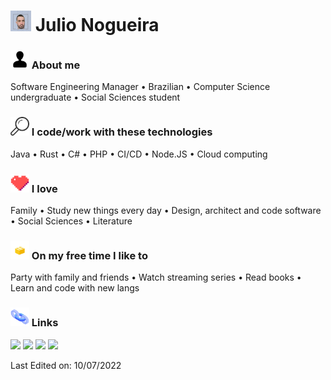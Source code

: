 # <img width="33" src="https://raw.githubusercontent.com/salheb/salheb/master/img/Foto Canal Youtube DEV Julio.png"/> Julio Nogueira

### <img height="30" src="https://raw.githubusercontent.com/salheb/salheb/master/img/111095_user_icon.png"/> About me
Software Engineering Manager • Brazilian • Computer Science undergraduate • Social Sciences student

### <img height="30" src="https://raw.githubusercontent.com/salheb/salheb/master/img/115695_magnifying glass_zoom_find_search_icon.png"/> I code/work with these technologies
Java • Rust • C# • PHP • CI/CD • Node.JS • Cloud computing

### <img height="30" src="https://raw.githubusercontent.com/salheb/salheb/master/img/4096575_heart_like_love_icon.png"/> I love
Family • Study new things every day • Design, architect and code software • Social Sciences • Literature

### <img height="30" src="https://raw.githubusercontent.com/salheb/salheb/master/img/379449_programming_icon.png"/> On my free time I like to
Party with family and friends • Watch streaming series • Read books • Learn and code with new langs

### <img height="30" src="https://raw.githubusercontent.com/salheb/salheb/master/img/4417094_link_href_hyperlink_icon.png"/> Links
[![](https://img.shields.io/badge/-linkedin-0073B1?style=flat-square)](http://linkedin.com/in/juliocesarsn)
[![](https://img.shields.io/badge/-twitter-1C9CEA?style=flat-square)](https://twitter.com/salheb)
[![](https://img.shields.io/badge/-meetup-EE3E5D?style=flat-square)](https://www.meetup.com/members/192177555/)
[![](https://img.shields.io/badge/-resume-332B40?style=flat-square)](https://www.julionogueira.net/cv/)
<!--[![](https://img.shields.io/badge/-badges-2D4E00?style=flat-square)](https://www.youracclaim.com/users/ingridrosselis/badges)-->

Last Edited on: 10/07/2022
